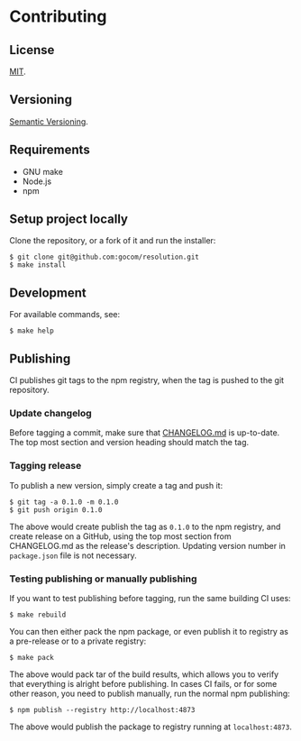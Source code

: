 Contributing
=====

License
-----

[MIT](https://raw.github.com/gocom/resolution/master/LICENSE).

Versioning
-----

[Semantic Versioning](https://semver.org/).

Requirements
-----

* GNU make
* Node.js
* npm

Setup project locally
-----

Clone the repository, or a fork of it and run the installer:

````shell
$ git clone git@github.com:gocom/resolution.git
$ make install
````

Development
-----

For available commands, see:

```shell
$ make help
```

Publishing
-----

CI publishes git tags to the npm registry, when the tag is pushed to the git repository.

### Update changelog

Before tagging a commit, make sure that [CHANGELOG.md](https://raw.github.com/gocom/resolution/master/CHANGELOG.md)
is up-to-date. The top most section and version heading should match the tag.

### Tagging release

To publish a new version, simply create a tag and push it:

```shell
$ git tag -a 0.1.0 -m 0.1.0
$ git push origin 0.1.0
```

The above would create publish the tag as `0.1.0` to the npm registry, and create release on a GitHub, using
the top most section from CHANGELOG.md as the release's description. Updating version number in `package.json` file
is not necessary.

### Testing publishing or manually publishing

If you want to test publishing before tagging, run the same building CI uses:

```shell
$ make rebuild
```

You can then either pack the npm package, or even publish it to registry as a pre-release or to a private
registry:

```shell
$ make pack
```

The above would pack tar of the build results, which allows you to verify that everything is alright before publishing.
In cases CI fails, or for some other reason, you need to publish manually, run the normal npm publishing:

```shell
$ npm publish --registry http://localhost:4873
```

The above would publish the package to registry running at `localhost:4873`.
